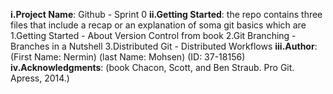 **i.Project Name**: Github - Sprint 0 
**ii.Getting Started**: the repo contains three files that include a recap or an explanation of soma git basics which are 
				1.Getting Started - About Version Control from book 
				2.Git Branching - Branches in a Nutshell 
				3.Distributed Git - Distributed Workflows 
**iii.Author**: (First Name: Nermin) (last Name: Mohsen) (ID: 37-18156) 
**iv.Acknowledgments**: (book Chacon, Scott, and Ben Straub. Pro Git. Apress, 2014.)

